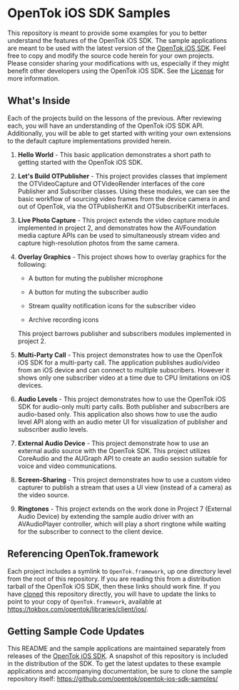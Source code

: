 OpenTok iOS SDK Samples
=======================

This repository is meant to provide some examples for you to better understand
the features of the OpenTok iOS SDK. The sample applications are meant to be
used with the latest version of the
[OpenTok iOS SDK](https://tokbox.com/developer/sdks/ios/). Feel free to copy and
modify the source code herein for your own projects. Please consider sharing
your modifications with us, especially if they might benefit other developers
using the OpenTok iOS SDK. See the [License](LICENSE) for more information.

What's Inside
-------------

Each of the projects build on the lessons of the previous. After reviewing
each, you will have an understanding of the OpenTok iOS SDK API. Additionally,
you will be able to get started with writing your own extensions to the default
capture implementations provided herein.

1.	**Hello World** - This basic application demonstrates a short path to 
	getting started with the OpenTok iOS SDK.

2.	**Let's Build OTPublisher** - This project provides classes that implement
	the OTVideoCapture and OTVideoRender interfaces of the core Publisher and
	Subscriber classes. Using these modules, we can see the basic workflow of
	sourcing video frames from the device camera in and out of OpenTok, via the
	OTPublisherKit and OTSubscriberKit interfaces.

3.	**Live Photo Capture** - This project extends the video capture module 
	implemented in project 2, and demonstrates how the AVFoundation media 
	capture APIs can be used to simultaneously stream video and capture 
	high-resolution photos from the same camera.

4.	**Overlay Graphics** - This project shows how to overlay graphics for the following:

    * A button for muting the publisher microphone

    * A button for muting the subscriber audio

    * Stream quality notification icons for the subscriber video

    * Archive recording icons

	This project barrows publisher and subscribers modules implemented in 
	project 2.
	
5.	**Multi-Party Call** - This project demonstrates how to use the OpenTok iOS
    SDK for a multi-party call. The application publishes audio/video from an
    iOS device and can connect to multiple subscribers. However it shows only
    one subscriber video at a time due to CPU limitations on iOS devices.

6.	**Audio Levels** - This project demonstrates how to use the OpenTok iOS SDK
    for audio-only multi party calls. Both publisher and subscribers are
    audio-based only. This application also shows how to use the audio level API
    along with an audio meter UI for visualization of publisher and subscriber
    audio levels.

7.	**External Audio Device** - This project demonstrate how to use an external
    audio source with the OpenTok SDK. This project utilizes CoreAudio and the
    AUGraph API to create an audio session suitable for voice and video
    communications.

8.	**Screen-Sharing** - This project demonstrates how to use a custom video
    capturer to publish a stream that uses a UI view (instead of a camera) as
    the video source.

9.	**Ringtones** - This project extends on the work done in Project 7
    (External Audio Device) by extending the sample audio driver with an
    AVAudioPlayer controller, which will play a short ringtone while waiting for
    the subscriber to connect to the client device.


Referencing OpenTok.framework
-----------------------------

Each project includes a symlink to `OpenTok.framework`, up one directory level
from the root of this repository. If you are reading this from a distribution
tarball of the OpenTok iOS SDK, then these links should work fine. If you have
[cloned][opentok-ios-samples] this repository
directly, you will have to update the links to point to your copy of
`OpenTok.framework`, available at
https://tokbox.com/opentok/libraries/client/ios/.

Getting Sample Code Updates
---------------------------

This README and the sample applications are maintained separately from
releases of the [OpenTok iOS SDK][opentok-ios-sdk]. A snapshot of this 
repository is included in the distribution of the SDK. To get the latest
updates to these example applications and accompanying documentation, be sure
to clone the sample repository itself:
https://github.com/opentok/opentok-ios-sdk-samples/

[opentok-ios-samples]: https://github.com/opentok/opentok-ios-sdk-samples/
[opentok-ios-sdk]: http://tokbox.com/opentok/libraries/client/ios 
